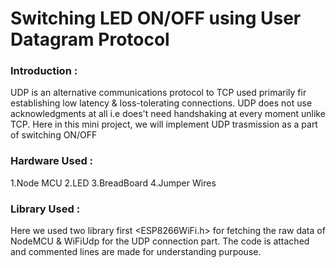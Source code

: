 # Switching LED ON/OFF using User Datagram Protocol

### Introduction : 

UDP is an alternative communications protocol to TCP used primarily fir establishing low latency & loss-tolerating connections.
UDP does not use acknowledgments at all i.e does't need handshaking at every moment unlike TCP. Here in this mini project,
we will implement UDP trasmission as a part of switching ON/OFF

### Hardware Used :

1.Node MCU
2.LED
3.BreadBoard
4.Jumper Wires

### Library Used :

Here we used two library first <ESP8266WiFi.h> for fetching the raw data of NodeMCU & WiFiUdp for the UDP connection part.
The code is attached and commented lines are made for understanding purpouse. 

